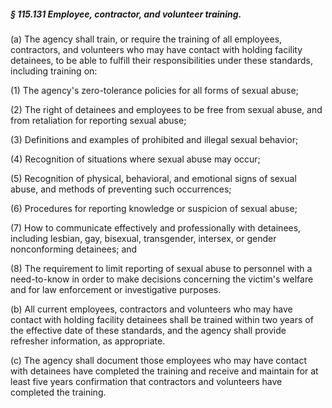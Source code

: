 ##### § 115.131 Employee, contractor, and volunteer training. #####

(a) The agency shall train, or require the training of all employees, contractors, and volunteers who may have contact with holding facility detainees, to be able to fulfill their responsibilities under these standards, including training on:

(1) The agency's zero-tolerance policies for all forms of sexual abuse;

(2) The right of detainees and employees to be free from sexual abuse, and from retaliation for reporting sexual abuse;

(3) Definitions and examples of prohibited and illegal sexual behavior;

(4) Recognition of situations where sexual abuse may occur;

(5) Recognition of physical, behavioral, and emotional signs of sexual abuse, and methods of preventing such occurrences;

(6) Procedures for reporting knowledge or suspicion of sexual abuse;

(7) How to communicate effectively and professionally with detainees, including lesbian, gay, bisexual, transgender, intersex, or gender nonconforming detainees; and

(8) The requirement to limit reporting of sexual abuse to personnel with a need-to-know in order to make decisions concerning the victim's welfare and for law enforcement or investigative purposes.

(b) All current employees, contractors and volunteers who may have contact with holding facility detainees shall be trained within two years of the effective date of these standards, and the agency shall provide refresher information, as appropriate.

(c) The agency shall document those employees who may have contact with detainees have completed the training and receive and maintain for at least five years confirmation that contractors and volunteers have completed the training.